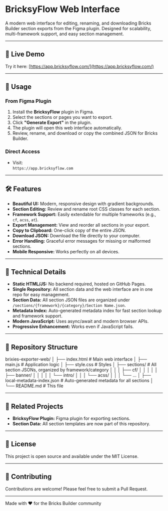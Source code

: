 # BricksyFlow Web Interface

A modern web interface for editing, renaming, and downloading Bricks Builder section exports from the Figma plugin. Designed for scalability, multi-framework support, and easy section management.

---

## 🚀 Live Demo

Try it here: [https://app.bricksyflow.com/](https://app.bricksyflow.com/)

---

## 📖 Usage

### From Figma Plugin

1. Install the **BricksyFlow** plugin in Figma.
2. Select the sections or pages you want to export.
3. Click **"Generate Export"** in the plugin.
4. The plugin will open this web interface automatically.
5. Review, rename, and download or copy the combined JSON for Bricks Builder.

### Direct Access

- Visit:  
  `https://app.bricksyflow.com`

---

## 🛠️ Features

- **Beautiful UI:** Modern, responsive design with gradient backgrounds.
- **Section Editing:** Review and rename root CSS classes for each section.
- **Framework Support:** Easily extendable for multiple frameworks (e.g., `cf`, `acss`, `at`).
- **Export Management:** View and reorder all sections in your export.
- **Copy to Clipboard:** One-click copy of the entire JSON.
- **Download JSON:** Download the file directly to your computer.
- **Error Handling:** Graceful error messages for missing or malformed sections.
- **Mobile Responsive:** Works perfectly on all devices.

---

## 🔧 Technical Details

- **Static HTML/JS:** No backend required, hosted on GitHub Pages.
- **Single Repository:** All section data and the web interface are in one repo for easy management.
- **Section Data:** All section JSON files are organized under `/sections/{framework}/{category}/Section Name.json`.
- **Metadata Index:** Auto-generated metadata index for fast section lookup and framework support.
- **Modern JavaScript:** Uses async/await and modern browser APIs.
- **Progressive Enhancement:** Works even if JavaScript fails.

---

## 📁 Repository Structure

brixies-exporter-web/
│
├── index.html # Main web interface
│
├── main.js # Application logic
│
├── style.css # Styles
│
├── sections/ # All section JSONs, organized by framework/category
│ │
│ ├── cf/
│ │ │
│ │ ├── banner/
│ │ │
│ │ └── intro/
│ │
│ └── acss/
│ │
│ └── ...
│
├── local-metadata-index.json # Auto-generated metadata for all sections
│
└── README.md # This file

---

## 🔗 Related Projects

- **BricksyFlow Plugin:** Figma plugin for exporting sections.
- **Section Data:** All section templates are now part of this repository.

---

## 📄 License

This project is open source and available under the MIT License.

---

## 🤝 Contributing

Contributions are welcome! Please feel free to submit a Pull Request.

---

Made with ❤️ for the Bricks Builder community
